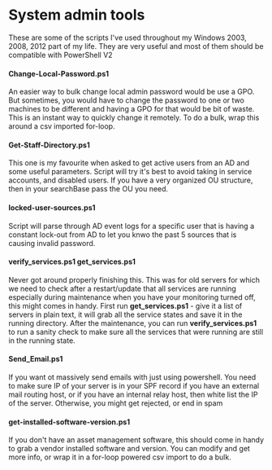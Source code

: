 <h1>System admin tools</h1>
<p>These are some of the scripts I've used throughout my Windows 2003, 2008, 2012 part of my life. They are very useful and most of them should be compatible with PowerShell V2</p>

<h4>Change-Local-Password.ps1</h4>
An easier way to bulk change local admin password would be use a GPO. But sometimes, you would have to change the password to one or two machines to be different and having a GPO for that would be bit of waste. This is an instant way to quickly change it remotely. To do a bulk, wrap this around a csv imported for-loop.


<h4>Get-Staff-Directory.ps1</h4>
This one is my favourite when asked to get active users from an AD and some useful parameters. Script will try it's best to avoid taking in service accounts, and disabled users. If you have a very organized OU structure, then in your searchBase pass the OU you need.


<h4>locked-user-sources.ps1</h4>
Script will parse through AD event logs for a specific user that is having a constant lock-out from AD to let you knwo the past 5 sources that is causing invalid password.


<h4>verify_services.ps1    get_services.ps1</h4>
Never got around properly finishing this. This was for old servers for which we need to check after a restart/update that all services are running especially during maintenance when you have your monitoring turned off, this might comes in handy. First run <strong>get_services.ps1</strong> - give it a list of servers in plain text, it will grab all the service states and save it in the running directory. After the maintenance, you can run <strong>verify_services.ps1</strong> to run a sanity check to make sure all the services that were running are still in the running state.


<h4>Send_Email.ps1</h4>
If you want ot massively send emails with just using powershell. You need to make sure IP of your server is in your SPF record if you have an external mail routing host, or if you have an internal relay host, then white list the IP of the server. Otherwise, you might get rejected, or end in spam


<h4>get-installed-software-version.ps1</h4>
If you don't have an asset management software, this should come in handy to grab a vendor installed software and version. You can modify and get more info, or wrap it in a for-loop powered csv import to do a bulk.


